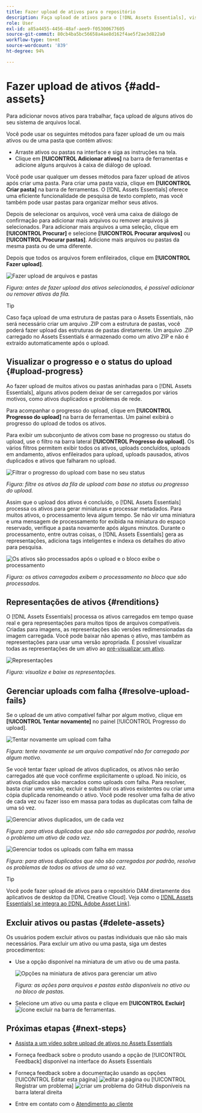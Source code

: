 ```yaml
---
title: Fazer upload de ativos para o repositório
description: Faça upload de ativos para o [!DNL Assets Essentials], visualize o status dos uploads e resolva problemas de upload.
role: User
exl-id: a85a4455-4456-48af-aee9-f05300677605
source-git-commit: 80cb4ba5bc56658a4ae8d162f4ae5f2ae3d822a0
workflow-type: tm+mt
source-wordcount: '839'
ht-degree: 94%

---
```


# Fazer upload de ativos {#add-assets}

Para adicionar novos ativos para trabalhar, faça upload de alguns ativos do seu sistema de arquivos local. <!-- TBD: Many of the [common file formats are supported](/help/supported-file-formats.md). -->

Você pode usar os seguintes métodos para fazer upload de um ou mais ativos ou de uma pasta que contém ativos:

* Arraste ativos ou pastas na interface e siga as instruções na tela.
* Clique em **[!UICONTROL Adicionar ativos]** na barra de ferramentas e adicione alguns arquivos à caixa de diálogo de upload.

<!-- TBD: Update this GIF
![Asset and nested folder upload demo](assets/do-not-localize/upload-assets.gif) -->

Você pode usar qualquer um desses métodos para fazer upload de ativos após criar uma pasta. Para criar uma pasta vazia, clique em **[!UICONTROL Criar pasta]** na barra de ferramentas. O [!DNL Assets Essentials] oferece uma eficiente funcionalidade de pesquisa de texto completo, mas você também pode usar pastas para organizar melhor seus ativos.

Depois de selecionar os arquivos, você verá uma caixa de diálogo de confirmação para adicionar mais arquivos ou remover arquivos já selecionados. Para adicionar mais arquivos a uma seleção, clique em **[!UICONTROL Procurar]** e selecione **[!UICONTROL Procurar arquivos]** ou **[!UICONTROL Procurar pastas]**. Adicione mais arquivos ou pastas da mesma pasta ou de uma diferente.

Depois que todos os arquivos forem enfileirados, clique em **[!UICONTROL Fazer upload]**.

![Fazer upload de arquivos e pastas](assets/upload-browse-files-folders.png)

*Figura: antes de fazer upload dos ativos selecionados, é possível adicionar ou remover ativos da fila.*

>[!TIP]
>
>Caso faça upload de uma estrutura de pastas para o Assets Essentials, não será necessário criar um arquivo .ZIP com a estrutura de pastas, você poderá fazer upload das estruturas de pastas diretamente. Um arquivo .ZIP carregado no Assets Essentials é armazenado como um ativo ZIP e não é extraído automaticamente após o upload.

## Visualizar o progresso e o status do upload {#upload-progress}

Ao fazer upload de muitos ativos ou pastas aninhadas para o [!DNL Assets Essentials], alguns ativos podem deixar de ser carregados por vários motivos, como ativos duplicados e problemas de rede.

Para acompanhar o progresso do upload, clique em **[!UICONTROL Progresso do upload]** na barra de ferramentas. Um painel exibirá o progresso do upload de todos os ativos.

Para exibir um subconjunto de ativos com base no progresso ou status do upload, use o filtro na barra lateral **[!UICONTROL Progresso do upload]**. Os vários filtros permitem exibir todos os ativos, uploads concluídos, uploads em andamento, ativos enfileirados para upload, uploads pausados, ativos duplicados e ativos que falharam no upload.

![Filtrar o progresso do upload com base no seu status](assets/filter-upload-progress.png)

*Figura: filtre os ativos da fila de upload com base no status ou progresso do upload.*

Assim que o upload dos ativos é concluído, o [!DNL Assets Essentials] processa os ativos para gerar miniaturas e processar metadados. Para muitos ativos, o processamento leva algum tempo. Se não vir uma miniatura e uma mensagem de processamento for exibida na miniatura do espaço reservado, verifique a pasta novamente após alguns minutos. Durante o processamento, entre outras coisas, o [!DNL Assets Essentials] gera as representações, adiciona tags inteligentes e indexa os detalhes do ativo para pesquisa.

![Os ativos são processados após o upload e o bloco exibe o processamento](assets/upload-processing.png)

*Figura: os ativos carregados exibem o processamento no bloco que são processados.*

## Representações de ativos {#renditions}

O [!DNL Assets Essentials] processa os ativos carregados em tempo quase real e gera representações para muitos tipos de arquivos compatíveis. Criadas para imagens, as representações são versões redimensionadas da imagem carregada. Você pode baixar não apenas o ativo, mas também as representações para usar uma versão apropriada. É possível visualizar todas as representações de um ativo ao [pré-visualizar um ativo](/help/navigate-view.md#preview-assets).

![Representações](assets/renditions-view-download.png)

*Figura: visualize e baixe as representações.*

## Gerenciar uploads com falha {#resolve-upload-fails}

Se o upload de um ativo compatível falhar por algum motivo, clique em **[!UICONTROL Tentar novamente]** no painel [!UICONTROL Progresso do upload].

![Tentar novamente um upload com falha](assets/upload-retry.png)

*Figura: tente novamente se um arquivo compatível não for carregado por algum motivo.*

Se você tentar fazer upload de ativos duplicados, os ativos não serão carregados até que você confirme explicitamente o upload. No início, os ativos duplicados são marcados como uploads com falha. Para resolver, basta criar uma versão, excluir e substituir os ativos existentes ou criar uma cópia duplicada renomeando o ativo. Você pode resolver uma falha de ativo de cada vez ou fazer isso em massa para todas as duplicatas com falha de uma só vez.

![Gerenciar ativos duplicados, um de cada vez](assets/uploads-manage-duplicates.png)

*Figura: para ativos duplicados que não são carregados por padrão, resolva o problema um ativo de cada vez.*

![Gerenciar todos os uploads com falha em massa](assets/upload-progress-manage-failed-uploads.png)

*Figura: para ativos duplicados que não são carregados por padrão, resolva os problemas de todos os ativos de uma só vez.*

>[!TIP]
>
>Você pode fazer upload de ativos para o repositório DAM diretamente dos aplicativos de desktop da [!DNL Creative Cloud]. Veja como o [[!DNL Assets Essentials] se integra ao [!DNL Adobe Asset Link]](/help/integration.md).

## Excluir ativos ou pastas {#delete-assets}

Os usuários podem excluir ativos ou pastas individuais que não são mais necessários. Para excluir um ativo ou uma pasta, siga um destes procedimentos:

* Use a opção disponível na miniatura de um ativo ou de uma pasta.

   ![Opções na miniatura de ativos para gerenciar um ativo](assets/options-on-thumbnail.png)

   *Figura: as ações para arquivos e pastas estão disponíveis no ativo ou no bloco de pastas.*

* Selecione um ativo ou uma pasta e clique em **[!UICONTROL Excluir]** ![ícone excluir](assets/do-not-localize/delete-icon.png) na barra de ferramentas.

## Próximas etapas {#next-steps}

* [Assista a um vídeo sobre upload de ativos no Assets Essentials](https://experienceleague.adobe.com/docs/experience-manager-learn/assets-essentials/basics/creating.html?lang=pt-BR)

* Forneça feedback sobre o produto usando a opção de [!UICONTROL Feedback] disponível na interface do Assets Essentials

* Forneça feedback sobre a documentação usando as opções [!UICONTROL Editar esta página] ![editar a página](assets/do-not-localize/edit-page.png) ou [!UICONTROL Registrar um problema] ![criar um problema do GitHub](assets/do-not-localize/github-issue.png) disponíveis na barra lateral direita

* Entre em contato com o [Atendimento ao cliente](https://experienceleague.adobe.com/?support-solution=General&amp;lang=pt-BR#support)
